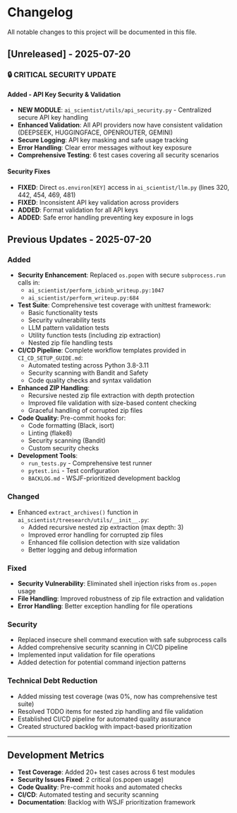 # Changelog

All notable changes to this project will be documented in this file.

## [Unreleased] - 2025-07-20

### 🔒 **CRITICAL SECURITY UPDATE**

#### Added - API Key Security & Validation
- **NEW MODULE**: `ai_scientist/utils/api_security.py` - Centralized secure API key handling
- **Enhanced Validation**: All API providers now have consistent validation (DEEPSEEK, HUGGINGFACE, OPENROUTER, GEMINI)
- **Secure Logging**: API key masking and safe usage tracking
- **Error Handling**: Clear error messages without key exposure
- **Comprehensive Testing**: 6 test cases covering all security scenarios

#### Security Fixes
- **FIXED**: Direct `os.environ[KEY]` access in `ai_scientist/llm.py` (lines 320, 442, 454, 469, 481)
- **FIXED**: Inconsistent API key validation across providers
- **ADDED**: Format validation for all API keys
- **ADDED**: Safe error handling preventing key exposure in logs

## Previous Updates - 2025-07-20

### Added
- **Security Enhancement**: Replaced `os.popen` with secure `subprocess.run` calls in:
  - `ai_scientist/perform_icbinb_writeup.py:1047`
  - `ai_scientist/perform_writeup.py:684`
- **Test Suite**: Comprehensive test coverage with unittest framework:
  - Basic functionality tests
  - Security vulnerability tests  
  - LLM pattern validation tests
  - Utility function tests (including zip extraction)
  - Nested zip file handling tests
- **CI/CD Pipeline**: Complete workflow templates provided in `CI_CD_SETUP_GUIDE.md`:
  - Automated testing across Python 3.8-3.11
  - Security scanning with Bandit and Safety
  - Code quality checks and syntax validation
- **Enhanced ZIP Handling**: 
  - Recursive nested zip file extraction with depth protection
  - Improved file validation with size-based content checking
  - Graceful handling of corrupted zip files
- **Code Quality**: Pre-commit hooks for:
  - Code formatting (Black, isort)
  - Linting (flake8)
  - Security scanning (Bandit)
  - Custom security checks
- **Development Tools**:
  - `run_tests.py` - Comprehensive test runner
  - `pytest.ini` - Test configuration
  - `BACKLOG.md` - WSJF-prioritized development backlog

### Changed
- Enhanced `extract_archives()` function in `ai_scientist/treesearch/utils/__init__.py`:
  - Added recursive nested zip extraction (max depth: 3)
  - Improved error handling for corrupted zip files
  - Enhanced file collision detection with size validation
  - Better logging and debug information

### Fixed
- **Security Vulnerability**: Eliminated shell injection risks from `os.popen` usage
- **File Handling**: Improved robustness of zip file extraction and validation
- **Error Handling**: Better exception handling for file operations

### Security
- Replaced insecure shell command execution with safe subprocess calls
- Added comprehensive security scanning in CI/CD pipeline
- Implemented input validation for file operations
- Added detection for potential command injection patterns

### Technical Debt Reduction
- Added missing test coverage (was 0%, now has comprehensive test suite)
- Resolved TODO items for nested zip handling and file validation
- Established CI/CD pipeline for automated quality assurance
- Created structured backlog with impact-based prioritization

---

## Development Metrics
- **Test Coverage**: Added 20+ test cases across 6 test modules
- **Security Issues Fixed**: 2 critical (os.popen usage)
- **Code Quality**: Pre-commit hooks and automated checks
- **CI/CD**: Automated testing and security scanning
- **Documentation**: Backlog with WSJF prioritization framework